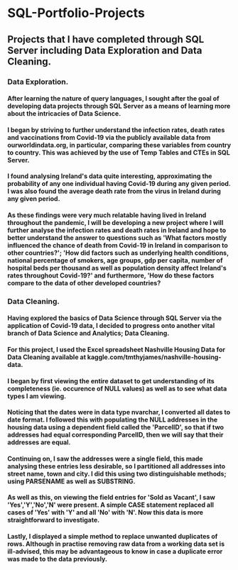 # SQL-Portfolio-Projects
## Projects that I have completed through SQL Server including Data Exploration and Data Cleaning.

### Data Exploration.
#### After learning the nature of query languages, I sought after the goal of developing data projects through SQL Server as a means of learning more about the intricacies of Data Science.
#### I began by striving to further understand the infection rates, death rates and vaccinations from Covid-19 via the publicly available data from ourworldindata.org, in particular, comparing these variables from country to country. This was achieved by the use of Temp Tables and CTEs in SQL Server.
#### I found analysing Ireland's data quite interesting, approximating the probability of any one individual having Covid-19 during any given period. I was also found the average death rate from the virus in Ireland during any given period.
#### As these findings were very much relatable having lived in Ireland throughout the pandemic, I will be developing a new project where I will further analyse the infection rates and death rates in Ireland and hope to better understand the answer to questions such as 'What factors mostly influenced the chance of death from Covid-19 in Ireland in comparison to other countries?'; 'How did factors such as underlying health conditions, national percentage of smokers, age groups, gdp per capita, number of hospital beds per thousand as well as population density affect Ireland's rates throughout Covid-19?' and furthermore, 'How do these factors compare to the data of other developed countries?

### Data Cleaning.
#### Having explored the basics of Data Science through SQL Server via the application of Covid-19 data, I decided to progress onto another vital branch of Data Science and Analytics; Data Cleaning.
#### For this project, I used the Excel spreadsheet Nashville Housing Data for Data Cleaning available at kaggle.com/tmthyjames/nashville-housing-data.
#### I began by first viewing the entire dataset to get understanding of its completeness (ie. occurence of NULL values) as well as to see what data types I am viewing.
#### Noticing that the dates were in data type nvarchar, I converted all dates to date format. I followed this with populating the NULL addresses in the housing data using a dependent field called the 'ParcelID', so that if two addresses had equal corresponding ParcelID, then we will say that their addresses are equal.
#### Continuing on, I saw the addresses were a single field, this made analysing these entries less desirable, so I partitioned all addresses into street name, town and city. I did this using two distinguishable methods; using PARSENAME as well as SUBSTRING.
#### As well as this, on viewing the field entries for 'Sold as Vacant', I saw 'Yes','Y','No','N' were present. A simple CASE statement replaced all cases of 'Yes' with 'Y' and all 'No' with 'N'. Now this data is more straightforward to investigate.
#### Lastly, I displayed a simple method to replace unwanted duplicates of rows. Although in practise removing raw data from a working data set is ill-advised, this may be advantageous to know in case a duplicate error was made to the data previously.
